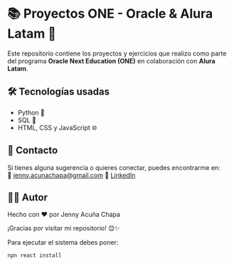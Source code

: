 # 📚 Proyectos ONE - Oracle & Alura Latam 🚀

Este repositorio contiene los proyectos y ejercicios que realizo como parte del programa **Oracle Next Education (ONE)** en colaboración con **Alura Latam**.

## 🛠 Tecnologías usadas  
- Python 🐍  
- SQL 💾  
- HTML, CSS y JavaScript 🌐  

## 📩 Contacto  
Si tienes alguna sugerencia o quieres conectar, puedes encontrarme en:  
📧 jenny.acunachapa@gmail.com
🔗 [LinkedIn](www.linkedin.com/in/jenny-acuna-chapa)  

## 👩‍💻 Autor
Hecho con ❤️ por Jenny Acuña Chapa

¡Gracias por visitar mi repositorio! 😊✨

Para ejecutar el sistema debes poner: 

```npn react install```
